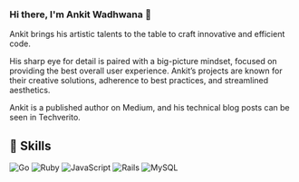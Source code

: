 ### Hi there, I'm Ankit Wadhwana 👋

Ankit brings his artistic talents to the table to craft innovative and efficient code. 

His sharp eye for detail is paired with a big-picture mindset, focused on providing the best overall user experience. Ankit’s projects are known for their creative solutions, adherence to best practices, and streamlined aesthetics. 

Ankit is a published author on Medium, and his technical blog posts can be seen in Techverito. 

## :muscle: Skills

<p>
  <img alt="Go" src="https://img.shields.io/badge/go-%2300ADD8.svg?&style=for-the-badge&logo=go&logoColor=white"/>
  <img alt="Ruby" src="https://img.shields.io/badge/ruby-%23CC342D.svg?&style=for-the-badge&logo=ruby&logoColor=white" title="Ruby"/>
  <img alt="JavaScript" src="https://img.shields.io/badge/javascript%20-%23323330.svg?&style=for-the-badge&logo=javascript&logoColor=%23F7DF1E" title="JavaScript"/>
  <img alt="Rails" src="https://img.shields.io/badge/rails%20-%23CC0000.svg?&style=for-the-badge&logo=ruby-on-rails&logoColor=white" title="Rails"/>
  <img alt="MySQL" src="https://img.shields.io/badge/mysql-%2300f.svg?&style=for-the-badge&logo=mysql&logoColor=white"/>
  
  </p>

<!--
## :art: Projects
### Frying Plan
[Github](https://github.com/rebeccahickson/frying-plan-frontend) | [Demo](https://youtu.be/qSS3lEykFlE)

Meal-planning application to simplify the saving of recipes and assigning them to different days
- Designed a DRY, modular React application with easy-to-use, intuitive controls
- Integrated complex data relationships into a Rails API backend, ensuring streamlined resource creation
- Effectively employed Redux to maintain a single source of truth throughout the program
!->

## :speech_balloon: Connect

<p>
  <a href="mailto:24ankitw@gmail.com"><img alt="Gmail" src="https://img.shields.io/badge/Gmail-D14836?style=for-the-badge&logo=gmail&logoColor=white" title="24ankitw@gmail.com"/>
  <a href="https://www.linkedin.com/in/rebecca-l-hickson/"><img alt="LinkedIn" src="https://img.shields.io/badge/linkedin%20-%230077B5.svg?&style=for-the-badge&logo=linkedin&logoColor=white" title="https://www.linkedin.com/in/rebecca-l-hickson/"/>
  <a href="https://24ankitw.medium.com/"><img alt="Medium" src="https://img.shields.io/badge/Medium%20-%23000000.svg?&style=for-the-badge&logo=Medium&logoColor=white" title="https://24ankitw.medium.com/"/></a>
    </p>

<!--
**awadhwana/awadhwana** is a ✨ _special_ ✨ repository because its `README.md` (this file) appears on your GitHub profile.

Here are some ideas to get you started:

- 🔭 I’m currently working on ...
- 🌱 I’m currently learning ...
- 👯 I’m looking to collaborate on ...
- 🤔 I’m looking for help with ...
- 💬 Ask me about ...
- 📫 How to reach me: ...
- 😄 Pronouns: ...
- ⚡ Fun fact: ...
-->
